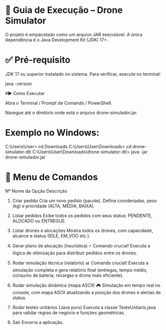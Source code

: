 # 🚀 Guia de Execução – Drone Simulator

O projeto é empacotado como um arquivo JAR executável.
A única dependência é o Java Development Kit (JDK) 17+.

# ✅ Pré-requisito

JDK 17 ou superior instalado no sistema.
Para verificar, execute no terminal:

java -version

#▶️ Como Executar

Abra o Terminal / Prompt de Comando / PowerShell.

Navegue até o diretório onde está o arquivo drone-simulador.jar.

# Exemplo no Windows:

C:\Users\User> cd Downloads
C:\Users\User\Downloads> cd drone-simulator-dti
C:\Users\User\Downloads\drone-simulator-dti> java -jar drone-simulador.jar

# 📖 Menu de Comandos
Nº	Nome da Opção	Descrição

1)	Criar pedido	Cria um novo pedido (pacote). Defina coordenadas, peso (kg) e prioridade (ALTA, MÉDIA, BAIXA).

2)	Listar pedidos	Exibe todos os pedidos com seus status: PENDENTE, ALOCADO ou ENTREGUE.

3)	Listar drones e alocações	Mostra todos os drones, com capacidade, alcance e status (IDLE, EM_VOO etc.).

4) Gerar plano de alocação (heurística)	⚡ Comando crucial! Executa a lógica de otimização para distribuir pedidos entre os drones.

5) Rodar simulação técnica (relatório)	📊 Comando crucial! Executa a simulação completa e gera relatório final (entregas, tempo médio, consumo de bateria, recargas e drone mais eficiente).

6)	Rodar simulação dinâmica (mapa ASCII)	🎮 Simulação em tempo real no console, com mapa ASCII atualizando a posição dos drones e alertas de status.

7)	Rodar testes unitários (Java puro)	Executa a classe TesteUnitario.java para validar regras de negócio e funções geométricas.

8)	Sair	Encerra a aplicação.

